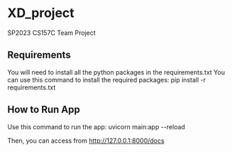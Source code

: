 # XD_project
SP2023 CS157C Team Project

## Requirements
You will need to install all the python packages in the requirements.txt
You can use this command to install the required packages:
pip install -r requirements.txt

## How to Run App
Use this command to run the app:
uvicorn main:app --reload

Then, you can access from
http://127.0.0.1:8000/docs